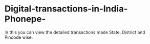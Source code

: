 # Digital-transactions-in-India-Phonepe-
In this you can view the detailed transactions made State, District and Pincode wise. 
